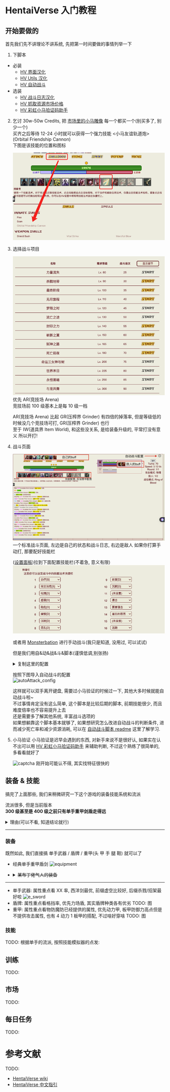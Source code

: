 # HentaiVerse 入门教程

## 开始要做的

首先我们先不讲理论不讲系统, 先把第一时间要做的事情列举一下

1. 下脚本

- 必装
  - [HV 界面汉化](https://sleazyfork.org/zh-CN/scripts/404118-hentaiverse汉化)
  - [HV Utils 汉化](https://greasyfork.org/zh-CN/scripts/472723-hv-utils-cn)
  - [HV 自动战斗](https://github.com/dodying/UserJs/blob/master/HentaiVerse/hvAutoAttack/hvAutoAttack.user.js)
- 选装
  - [HV 战斗日志汉化](https://sleazyfork.org/zh-CN/scripts/445520-hv-战斗日志汉化)
  - [HV 抓取资源市场价格](https://github.com/monon98/hv-tool/blob/3f165d52c8801f3ba15b3d03c6da1fcddff89a1c/dist/hv-tools.js)
  - [HV 彩虹小马验证码助手](https://sleazyfork.org/zh-CN/scripts/459603-hv-彩虹小马-my-little-pony)

2. 乞讨 30w-50w Credits, 把 [市场里的小马雕像](https://hentaiverse.org/?s=Bazaar&ss=mk&screen=browseitems&filter=fi) 每一个都买一个(别买多了, 别少一个)  
   买齐之后等待 12-24 小时就可以获得一个强力技能 <小马友谊轨道炮>(Orbital Friendship Cannon)  
   下图是该技能的位置和图标

   ![Orbital Friendship Cannon](/pic/Orbital%20Friendship%20Cannon.png)

3. 选择战斗项目

   ![Arena](/pic/Arena.png)  
    优先 AR(竞技场 Arena)  
    竞技场前 100 级基本上是每 10 级一档

   AR(竞技场 Arena) 比起 GR(压榨界 Grinder) 有四倍的掉落率, 但是等级低的时候没几个竞技场可打, GR(压榨界 Grinder) 也行  
   至于 IW(道具界 Item World), 和这些没关系, 是给装备升级的, 平常打没有意义
   所以开打!

4. 战斗页面

   ![fight](/pic/fight.png)
   一个标准战斗页面, 左边是自己的状态和战斗日志, 右边是敌人
   如果你打算手动打, 那要配好技能栏

   ([设置面板](https://hentaiverse.org/isekai/?s=Character&ss=se))拉到下面配置技能栏(不着急, 意义有限)
   ![skill_slot](./pic/skill_slot.png)

   或者用 [Monsterbation](https://forums.e-hentai.org/index.php?showtopic=211039) 进行手动战斗(我只是知道, 没用过, 可以试试)

   但是我们用自&动&战&斗&脚本(谨慎低调,别张扬)
    <details>
      <summary>复制这里的配置</summary>
        
      ```javascript
      {"version":"2.90","lang":"0","channelSkillSwitch":true,"buffSkillSwitch":true,"debuffSkillSwitch":true,"skillSwitch":true,"dropMonitor":true,"recordUsage":true,"hp1":50,"mp1":70,"sp1":75,"attackStatus":0,"pauseButton":true,"pauseHotkey":true,"pauseHotkeyStr":"V","pauseHotkeyCode":86,"alert":true,"encounter":true,"turnOnSS":true,"turnOnSSCondition":{"0":["_isCd_1111,5,0","oc,3,86","monsterAlive,1,1"],"1":["oc,3,220","monsterAlive,3,4"],"2":["oc,3,86","monsterAlive,2,4","monsterAlive,1,1"],"3":["bossAlive,6,0","oc,3,86"],"4":["roundType,5,'tw'","oc,3,86","monsterAlive,1,1"]},"turnOffSSCondition":{"0":["monsterAlive,5,1","monsterAll,3,6"]},"defendCondition":{"0":["hp,4,70","oc,3,150"],"1":["oc,3,250"]},"focusCondition":{"0":["hp,1,hp"]},"delayAlertTime":0,"delayReloadTime":0,"riddleAnswerTime":3,"riddlePopup":true,"staminaLose":5,"idleArenaTime":0,"idleArenaGrTime":1,"repairValue":0,"pauseCondition":{"0":["bossAlive,3,1","roundNow,1,200"],"1":["roundNow,1,100","hp,1,200"],"2":["mp,4,15"]},"staminaLow":30,"delay":20,"delay2":20,"itemOrderName":"Cure,MP,SP,HP,HE,ME,FC","itemOrderValue":"311,11295,11395,11195,11199,11299,313","itemOrder":{"Cure":true,"FC":true,"HP":true,"HE":true,"MP":true,"ME":true,"SP":true},"item":{"Cure":true,"FC":true,"HP":true,"HE":true,"MP":true,"ME":true,"SP":true},"itemCureCondition":{"0":["hp,4,40"],"1":["hp,4,60","roundNow,3,300"]},"itemFCCondition":{"0":["hp,4,10","mp,1,30"]},"itemHPCondition":{"0":["hp,4,60","bossAll,3,1"],"1":["hp,4,40","mp,2,30"]},"itemHECondition":{"0":["hp,4,5"]},"itemMPCondition":{"0":["mp,2,40"]},"itemMECondition":{"0":["mp,2,10"]},"itemSPCondition":{"0":["sp,2,30"]},"channelSkill":{"Pr":true,"SL":true,"SS":true,"He":true},"channelSkill2":true,"channelSkill2OrderName":"Cu","channelSkill2OrderValue":"311","channelSkill2Order":{"Cu":true},"buffSkillOrderValue":"SL,SS,Pr,Re,Ha,SV,He","buffSkillOrder":{"Pr":true,"SL":true,"SS":true,"Ha":true,"He":true,"Re":true,"SV":true},"buffSkill":{"HD":true,"MD":true,"SD":true,"Pr":true,"SL":true,"SS":true,"Ha":true,"He":true,"Re":true,"SV":true},"buffSkillHDCondition":{"0":["hp,2,60"]},"buffSkillMDCondition":{"0":["mp,2,75"]},"buffSkillSDCondition":{"0":["sp,2,50"]},"buffSkillPrCondition":{"0":["mp,3,10"]},"buffSkillSLCondition":{"0":["mp,3,10"]},"buffSkillSSCondition":{"0":["mp,3,20"]},"buffSkillHaCondition":{"0":["mp,3,10"]},"buffSkillHeCondition":{"0":["mp,1,40"]},"buffSkillReCondition":{"0":["mp,1,40","hp,4,80"]},"buffSkillSVCondition":{"0":["mp,3,10"]},"buffSkillAbCondition":{"0":["hp,1,60"]},"debuffSkillOrderValue":"Im,We,Dr","debuffSkillOrder":{"Im":true,"Dr":true,"We":true},"debuffSkillAllIm":true,"debuffSkillImpCondition":{"0":["monsterAlive,1,6","roundNow,1,70"],"1":["bossAll,3,4"]},"debuffSkillAllWk":true,"debuffSkillWkCondition":{"0":["bossAll,3,4"]},"debuffSkill":{"Im":true,"Dr":true,"We":true},"debuffSkillImCondition":{"0":["bossAlive,1,0","monsterAlive,2,3","roundNow,1,40"]},"debuffSkillDrCondition":{"0":["bossAlive,1,0","roundNow,1,40"]},"debuffSkillWeCondition":{"0":["bossAlive,1,0","monsterAlive,2,4","roundNow,1,40"]},"debuffSkillTurn":{"Sle":0,"Bl":0,"Slo":0,"Im":0,"MN":0,"Si":0,"Dr":0,"We":0,"Co":0},"skillOrderValue":"OFC,T1,T2","skillOrder":{"OFC":true,"T2":true,"T1":true},"skill":{"OFC":true,"T2":true,"T1":true},"skillOFCCondition":{"0":["oc,3,150"]},"fightingStyle":"2","skillT3Condition":{"0":["oc,3,200"]},"skillT2Condition":{"0":["oc,3,50"]},"skillT1Condition":{"0":["oc,3,25"]},"audioEnable":{"Common":true,"Defeat":true,"Riddle":true,"Victory":true},"audio":{"Common":"https://raw.githubusercontent.com/dodying/UserJs/master/HentaiVerse/hvAutoAttack/Error.ogg","Defeat":"https://raw.githubusercontent.com/dodying/UserJs/master/HentaiVerse/hvAutoAttack/Defeat.ogg","Riddle":"https://raw.githubusercontent.com/dodying/UserJs/master/HentaiVerse/hvAutoAttack/Error.ogg","Victory":"https://raw.githubusercontent.com/dodying/UserJs/master/HentaiVerse/hvAutoAttack/Victory.ogg"},"weight":{"Sle":5,"Bl":3,"Slo":3,"Im":-5,"MN":-4,"Si":-4,"Dr":-4,"We":-4,"Co":-1,"CM":-5,"Stun":-34,"PA":-4,"BW":-4},"dropQuality":"3","roundNow":"68","roundAll":"90"}
   ```
    </details>

   按照下图导入自动战斗的配置  
    ![autoAttack_config](./pic/autoattack_config.png)

   这样就可以双手离开键盘, 需要过小马验证的时候过一下, 其他大多时候就能自动战斗啦~  
   不过事情肯定没有这么简单, 这个脚本是比较后期的脚本, 前期技能很少, 而且难度倍率也不容易提升上去  
   还是需要多了解其他系统, 丰富战斗选项的  
   如果想躺靠这个脚本基本就够了, 如果想研究怎么改进自动战斗的判断条件, 进而减少死亡率和减少资源消耗, 可以在 [自动战斗脚本 readme](https://github.com/dodying/UserJs/tree/master/HentaiVerse/hvAutoAttack) 这里了解学习.

5. 小马验证
   小马验证是迟早会遇到的东西, 对新手来说不是很好认, 如果实在认不出可以用 [HV 彩虹小马验证码助手](https://sleazyfork.org/zh-CN/scripts/459603-hv-彩虹小马-my-little-pony) 来辅助判断, 不过这个熟练了很简单的, 多看看就好了

   ![captcha](./pic/captcha.jpeg)
   刚开始可能认不得, 其实找特征很快的

## 装备 & 技能

搞完了上面那些, 我们来稍微研究一下这个游戏的装备技能系统和流派

流派很多, 但是当前版本  
**300 级甚至是 400 级之前只有单手重甲剑盾走得远**

<details>
<summary>理由(可以不看, 知道结论就行)</summary>

- 装备分为 布甲(法师) 轻甲(战士) 重甲(战士)
- 法师是大后期职业, 前中期不用考虑, 而且巨花钱
- 轻甲的优势在于重量低, 辅助属性多, 缺点在于防御低
- 重甲的优势在于防御高, 缺点在于重量高, 对法力和灵力消耗比较大
- 但是从 100 多级开始, 想快速升级就要上高难度, x10 x15 x20 比较合适, 高难度下怪物伤害比较高, 活下来比伤害高重要的多, 所以重甲就是最优选
- 轻甲配合双手或者二天一流唯一的优势就是前期不能上高难度的时候能快速刷怪, 但是作用时间很有限, 所以我们直接忽略就行了

</details>

---

### 装备

既然如此, 我们直接搞 单手武器 / 盾牌 / 重甲(头 甲 手 腿 鞋) 就可以了

- 经典单手重甲盾剑
  ![equipment](./pic/equipment.png)

- <details>
    <summary><s>某布丁佬气人的装备</s></summary>

  ![equipment_peerless](./pic/equipment_peerless.jpeg)

  </details>

---

- 单手武器: 属性重点看 XX 率, 西洋剑最优, 前缀虚空比较好, 后缀杀戮/招架最好啦
  ![e_sword](./pic/e_sword.png)
- 盾牌: 属性重点看格挡率, 优先力场盾, 其实盾牌种类各有优劣
  TODO: 图
- 重甲: 属性重点看物防魔防已经提供的属性, 优先动力甲, 板甲防御力高点但是不提供攻击属性, 也有 4 动力 1 板甲的搭配, 不过啥好穿啥
  TODO: 图

### 技能

TODO:
根据单手的流派, 按照技能模拟器的点发:

## 训练

TODO:

## 市场

TODO:

## 每日任务

TODO:

# 参考文献

TODO:

- [HentaiVerse wiki](https://ehwiki.org/wiki/HentaiVerse)
- [HentaiVerse 中文指引](https://forums.e-hentai.org/index.php?showtopic=189266)
